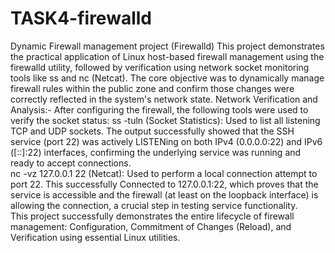 # TASK4-firewalld
Dynamic Firewall management project (Firewalld)
This project demonstrates the practical application of Linux host-based firewall management using the firewalld utility, followed by verification using network socket monitoring tools like ss and nc (Netcat).
​The core objective was to dynamically manage firewall rules within the public zone and confirm those changes were correctly reflected in the system's network state.
Network Verification and Analysis:-
​After configuring the firewall, the following tools were used to verify the socket status:
​ss -tuln (Socket Statistics): Used to list all listening TCP and UDP sockets. The output successfully showed that the SSH service (port 22) was actively LISTENing on both IPv4 (0.0.0.0:22) and IPv6 ([::]:22) interfaces, confirming the underlying service was running and ready to accept connections.  
​nc -vz 127.0.0.1 22 (Netcat): Used to perform a local connection attempt to port 22. This successfully Connected to 127.0.0.1:22, which proves that the service is accessible and the firewall (at least on the loopback interface) is allowing the connection, a crucial step in testing service functionality.  
​This project successfully demonstrates the entire lifecycle of firewall management: Configuration, Commitment of Changes (Reload), and Verification using essential Linux utilities.
